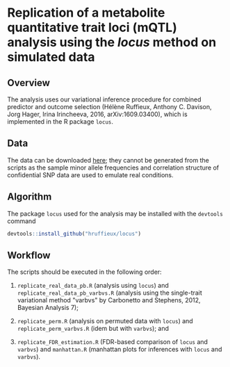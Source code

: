 # Replication of a metabolite quantitative trait loci (mQTL) analysis using the *locus* method on simulated data 

## Overview 

The analysis uses our variational inference procedure for combined
predictor and outcome selection (Hélène Ruffieux, Anthony C. Davison,
Jorg Hager, Irina Irincheeva, 2016, arXiv:1609.03400), which is
implemented in the R package `locus`.

## Data

The data can be downloaded 
[here](https://dx.doi.org/10.6084/m9.figshare.4509755.v1); they cannot be 
generated from the scripts as the sample minor allele frequencies and 
correlation structure of confidential SNP data are used to emulate 
real conditions.

## Algorithm

The package `locus` used for the analysis may be installed with the 
`devtools` command 
```R
devtools::install_github("hruffieux/locus")
```

## Workflow

The scripts should be executed in the following order:

1. `replicate_real_data_pb.R` (analysis using `locus`) and 
   `replicate_real_data_pb_varbvs.R` (analysis using the single-trait 
   variational method "varbvs" by Carbonetto and Stephens, 2012, 
   Bayesian Analysis 7);

2. `replicate_perm.R` (analysis on permuted data with `locus`) and 
   `replicate_perm_varbvs.R` (idem but with `varbvs`); and

3. `replicate_FDR_estimation.R` (FDR-based comparison of `locus` and `varbvs`)
   and `manhattan.R` (manhattan plots for inferences with `locus` and `varbvs`).

     